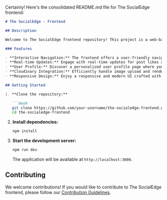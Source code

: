 Certainly! Here's the consolidated README.md file for The SocialEdge frontend:

```markdown
# The SocialEdge - Frontend

## Description

Welcome to The SocialEdge frontend repository! This project is a web-based social media platform built using React with Vite. The frontend provides a modern and interactive user interface for social interactions, including posting pictures, liking, commenting, and following other users.

### Features

- **Interactive Navigation:** The frontend offers a user-friendly navigation experience, allowing users to seamlessly explore various sections of the social media platform.
- **Real-time Updates:** Engage with real-time updates for post likes and comments, enhancing the user experience with instant feedback on social interactions.
- **User Profile:** Discover a personalized user profile page where you can follow and unfollow others, and the user post feed gets updated based on your connections.
- **Cloudinary Integration:** Efficiently handle image upload and rendering through Cloudinary for faster user experiences.
- **Responsive Design:** Enjoy a responsive and modern UI crafted with React and Vite for an optimal user experience across different devices.

## Getting Started

1. **Clone the repository:**

   ```bash
   git clone https://github.com/your-username/the-socialedge-frontend.git
   cd the-socialedge-frontend
   ```

2. **Install dependencies:**

   ```bash
   npm install
   ```

3. **Start the development server:**

   ```bash
   npm run dev
   ```

   The application will be available at `http://localhost:3000`.

## Contributing

We welcome contributions! If you would like to contribute to The SocialEdge frontend, please follow our [Contribution Guidelines](CONTRIBUTING.md).
